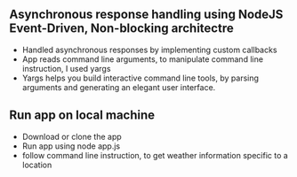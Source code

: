 ## Asynchronous response handling using NodeJS Event-Driven, Non-blocking architectre
* Handled asynchronous responses by implementing custom callbacks
* App reads command line arguments, to manipulate command line instruction, I used yargs
* Yargs helps you build interactive command line tools, by parsing arguments and generating an elegant user interface.

## Run app on local machine
* Download or clone the app
* Run app using node app.js
* follow command line instruction, to get weather information specific to a location
